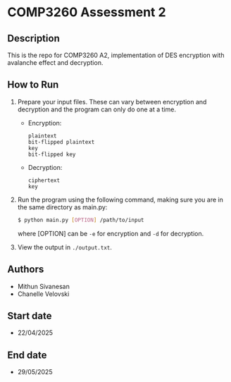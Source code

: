 # COMP3260 Assessment 2

## Description
This is the repo for COMP3260 A2, implementation of DES encryption with avalanche effect and decryption. 

## How to Run
1. Prepare your input files. These can vary between encryption and decryption and the program can only do one at a time.
   
     - Encryption:
       ```
       plaintext
       bit-flipped plaintext
       key
       bit-flipped key
       ```
    - Decryption:
      ```
      ciphertext
      key
      ```
2. Run the program using the following command, making sure you are in the same directory as main.py:
     ```sh
     $ python main.py [OPTION] /path/to/input
     ```
     where [OPTION] can be `-e` for encryption and `-d` for decryption.
3. View the output in `./output.txt`.

## Authors
- Mithun Sivanesan
- Chanelle Velovski

## Start date 
- 22/04/2025

## End date
- 29/05/2025
